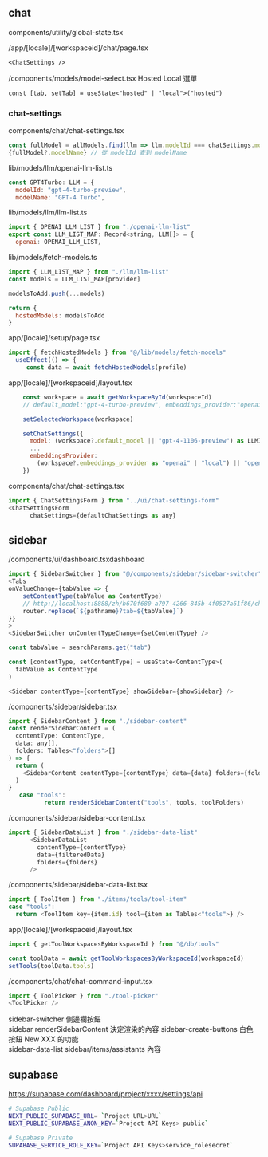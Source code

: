 
## chat

components/utility/global-state.tsx  


/app/[locale]/[workspaceid]/chat/page.tsx  

`<ChatSettings />`  

/components/models/model-select.tsx Hosted Local 選單

`const [tab, setTab] = useState<"hosted" | "local">("hosted")`


### chat-settings

components/chat/chat-settings.tsx



```js
const fullModel = allModels.find(llm => llm.modelId === chatSettings.model)
{fullModel?.modelName} // 從 modelId 查到 modelName
```

lib/models/llm/openai-llm-list.ts
```js
const GPT4Turbo: LLM = {
  modelId: "gpt-4-turbo-preview",
  modelName: "GPT-4 Turbo",
```

lib/models/llm/llm-list.ts

```js
import { OPENAI_LLM_LIST } from "./openai-llm-list"
export const LLM_LIST_MAP: Record<string, LLM[]> = {
  openai: OPENAI_LLM_LIST,
```

lib/models/fetch-models.ts

```js
import { LLM_LIST_MAP } from "./llm/llm-list"
const models = LLM_LIST_MAP[provider]

modelsToAdd.push(...models)

return {
  hostedModels: modelsToAdd
}
```

app/[locale]/setup/page.tsx

```js
import { fetchHostedModels } from "@/lib/models/fetch-models"
  useEffect(() => {
     const data = await fetchHostedModels(profile)
```


app/[locale]/[workspaceid]/layout.tsx

```js
    const workspace = await getWorkspaceById(workspaceId)
    // default_model:"gpt-4-turbo-preview", embeddings_provider:"openai"

    setSelectedWorkspace(workspace)

    setChatSettings({
      model: (workspace?.default_model || "gpt-4-1106-preview") as LLMID,
      ...
      embeddingsProvider:
        (workspace?.embeddings_provider as "openai" | "local") || "openai"
    })
```


components/chat/chat-settings.tsx

```js
import { ChatSettingsForm } from "../ui/chat-settings-form"
<ChatSettingsForm
      chatSettings={defaultChatSettings as any}
```


## sidebar

/components/ui/dashboard.tsxdashboard
```js
import { SidebarSwitcher } from "@/components/sidebar/sidebar-switcher"
<Tabs
onValueChange={tabValue => {
    setContentType(tabValue as ContentType)
    // http://localhost:8888/zh/b670f680-a797-4266-845b-4f0527a61f86/chat?tab=tools
    router.replace(`${pathname}?tab=${tabValue}`)
}}
>
<SidebarSwitcher onContentTypeChange={setContentType} />
```

```js
const tabValue = searchParams.get("tab")

const [contentType, setContentType] = useState<ContentType>(
  tabValue as ContentType
)

<Sidebar contentType={contentType} showSidebar={showSidebar} />
```

/components/sidebar/sidebar.tsx

```js
import { SidebarContent } from "./sidebar-content"
const renderSidebarContent = (
  contentType: ContentType,
  data: any[],
  folders: Tables<"folders">[]
) => {
  return (
    <SidebarContent contentType={contentType} data={data} folders={folders} />
  )
}
   case "tools":
          return renderSidebarContent("tools", tools, toolFolders)
```

/components/sidebar/sidebar-content.tsx

```js
import { SidebarDataList } from "./sidebar-data-list"
      <SidebarDataList
        contentType={contentType}
        data={filteredData}
        folders={folders}
      />
```

/components/sidebar/sidebar-data-list.tsx

```js
import { ToolItem } from "./items/tools/tool-item"
case "tools":
  return <ToolItem key={item.id} tool={item as Tables<"tools">} />
```

app/[locale]/[workspaceid]/layout.tsx

```js
import { getToolWorkspacesByWorkspaceId } from "@/db/tools"

const toolData = await getToolWorkspacesByWorkspaceId(workspaceId)
setTools(toolData.tools)

```

/components/chat/chat-command-input.tsx

```js
import { ToolPicker } from "./tool-picker"
<ToolPicker />
```


sidebar-switcher 側邊欄按鈕  
sidebar renderSidebarContent 決定渲染的內容
sidebar-create-buttons 白色按鈕 New XXX 的功能  
sidebar-data-list sidebar/items/assistants 內容  


## supabase

https://supabase.com/dashboard/project/xxxx/settings/api

```bash
# Supabase Public
NEXT_PUBLIC_SUPABASE_URL= `Project URL>URL`
NEXT_PUBLIC_SUPABASE_ANON_KEY=`Project API Keys> public`

# Supabase Private
SUPABASE_SERVICE_ROLE_KEY=`Project API Keys>service_rolesecret`
```
